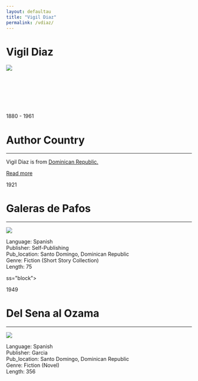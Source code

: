 ```yaml
---
layout: defaultau
title: "Vigil Diaz"
permalink: /vdiaz/
---
```

<!-- partial:index.partial.html -->
<div class="content">
     <h1>Vigil Diaz</h1>
    <div class="quote">
        <div><img src="https://upload.wikimedia.org/wikipedia/commons/a/a9/Vigil_Diaz.jpg" class="logo"></div>
    </div>
    <div class="timeline">
        <div style="padding-bottom:100px;"></div>
        <div class="block">
             <div class="date right"><p class="right">1880 - 1961</p></div>
            <div class="dot"></div>
            <div class="left first">
            <div class="author_country">
                <h1>Author Country</h1><hr>
          <div class="aclocation">  <p>Vigil Diaz is from <a href="{{ site.baseurl }}/9/">Dominican Republic.</a></p></div>
              <div class="acreadmore">  <a href="https://en.wikipedia.org/wiki/Otilio_Vigil_D%C3%ADaz" target="_blank">Read more</a></div>
            </div>
            </div>  
<div class="block">
            <div class="date left"><p class="left">1921</p></div>
            <div class="dot"></div>
            <div class="right hide">
                <h1>Galeras de Pafos</h1><hr>
                <p><img src="https://cdn.vectorstock.com/i/preview-1x/48/06/image-preview-icon-picture-placeholder-vector-31284806.jpg"></p>
                <p>
                Language: Spanish<br/>
                Publisher: Self-Publishing<br/>
                Pub_location: Santo Domingo, Dominican Republic<br/>
                Genre: Fiction (Short Story Collection)<br/>
                Length: 75<br/>                   </p>
            </div>
        </div>ss="block">
            <div class="date right"><p class="right">1949</p></div>
            <div class="dot"></div>
            <div class="left hide">
                <h1>Del Sena al Ozama</h1><hr>
                <p><img src="http://biblioteca.agn.gob.do/cgi-bin/koha/opac-image.pl?thumbnail=1&biblionumber=59675"></p>
                <p>
                Language: Spanish<br/>
                Publisher: Garcia<br/>
                Pub_location: Santo Domingo, Dominican Republic<br/>
                Genre: Fiction (Novel)<br/>
                Length: 356<br/>                   </p>
            </div>
        </div>
  <!-- partial -->
<script src='https://cdnjs.cloudflare.com/ajax/libs/jquery/3.1.1/jquery.min.js'></script><script  src="{{ site.baseurl }}/assets/js/authorscript.js"></script>